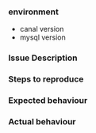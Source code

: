 ### environment

* canal version
* mysql version

### Issue Description


### Steps to reproduce

### Expected behaviour

### Actual behaviour
